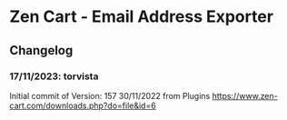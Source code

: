 # Zen Cart - Email Address Exporter

## Changelog
### 17/11/2023: torvista
Initial commit of Version: 157 30/11/2022 from Plugins https://www.zen-cart.com/downloads.php?do=file&id=6
